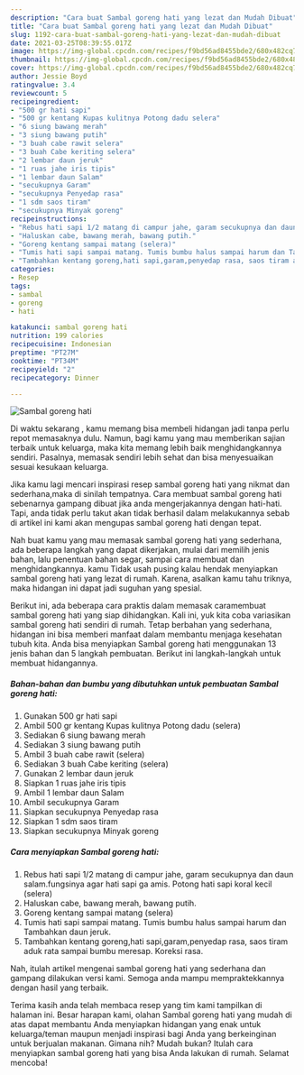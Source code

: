 ```yaml
---
description: "Cara buat Sambal goreng hati yang lezat dan Mudah Dibuat"
title: "Cara buat Sambal goreng hati yang lezat dan Mudah Dibuat"
slug: 1192-cara-buat-sambal-goreng-hati-yang-lezat-dan-mudah-dibuat
date: 2021-03-25T08:39:55.017Z
image: https://img-global.cpcdn.com/recipes/f9bd56ad8455bde2/680x482cq70/sambal-goreng-hati-foto-resep-utama.jpg
thumbnail: https://img-global.cpcdn.com/recipes/f9bd56ad8455bde2/680x482cq70/sambal-goreng-hati-foto-resep-utama.jpg
cover: https://img-global.cpcdn.com/recipes/f9bd56ad8455bde2/680x482cq70/sambal-goreng-hati-foto-resep-utama.jpg
author: Jessie Boyd
ratingvalue: 3.4
reviewcount: 5
recipeingredient:
- "500 gr hati sapi"
- "500 gr kentang Kupas kulitnya Potong dadu selera"
- "6 siung bawang merah"
- "3 siung bawang putih"
- "3 buah cabe rawit selera"
- "3 buah Cabe keriting selera"
- "2 lembar daun jeruk"
- "1 ruas jahe iris tipis"
- "1 lembar daun Salam"
- "secukupnya Garam"
- "secukupnya Penyedap rasa"
- "1 sdm saos tiram"
- "secukupnya Minyak goreng"
recipeinstructions:
- "Rebus hati sapi 1/2 matang di campur jahe, garam secukupnya dan daun salam.fungsinya agar hati sapi ga amis. Potong hati sapi koral kecil (selera)"
- "Haluskan cabe, bawang merah, bawang putih."
- "Goreng kentang sampai matang (selera)"
- "Tumis hati sapi sampai matang. Tumis bumbu halus sampai harum dan Tambahkan daun jeruk."
- "Tambahkan kentang goreng,hati sapi,garam,penyedap rasa, saos tiram aduk rata sampai bumbu meresap. Koreksi rasa."
categories:
- Resep
tags:
- sambal
- goreng
- hati

katakunci: sambal goreng hati 
nutrition: 199 calories
recipecuisine: Indonesian
preptime: "PT27M"
cooktime: "PT34M"
recipeyield: "2"
recipecategory: Dinner

---
```



![Sambal goreng hati](https://img-global.cpcdn.com/recipes/f9bd56ad8455bde2/680x482cq70/sambal-goreng-hati-foto-resep-utama.jpg)

Di waktu  sekarang , kamu memang bisa membeli hidangan jadi tanpa perlu repot memasaknya dulu. Namun, bagi kamu yang mau memberikan sajian terbaik untuk keluarga, maka kita memang lebih baik menghidangkannya sendiri. Pasalnya, memasak sendiri lebih sehat dan bisa menyesuaikan sesuai kesukaan keluarga.

Jika kamu lagi mencari inspirasi resep sambal goreng hati yang nikmat dan sederhana,maka di sinilah tempatnya. Cara membuat sambal goreng hati  sebenarnya gampang dibuat jika anda mengerjakannya dengan hati-hati. Tapi, anda tidak perlu takut akan tidak berhasil dalam melakukannya 
sebab di artikel ini kami akan mengupas sambal goreng hati dengan tepat.  



Nah buat kamu yang mau memasak sambal goreng hati yang sederhana, ada beberapa langkah yang dapat dikerjakan, mulai dari memilih jenis bahan, lalu penentuan bahan segar, sampai cara membuat dan menghidangkannya. kamu Tidak usah pusing kalau hendak menyiapkan sambal goreng hati yang lezat di rumah. Karena, asalkan kamu  tahu triknya, maka hidangan ini dapat jadi suguhan yang spesial.

Berikut ini, ada beberapa cara praktis  dalam memasak caramembuat sambal goreng hati yang siap dihidangkan. Kali ini, yuk kita coba variasikan sambal goreng hati sendiri di rumah. Tetap berbahan yang sederhana, hidangan ini bisa memberi manfaat dalam membantu menjaga kesehatan tubuh kita. Anda bisa menyiapkan Sambal goreng hati menggunakan 13 jenis bahan dan 5 langkah pembuatan. Berikut ini langkah-langkah untuk membuat hidangannya.

<!--inarticleads1-->

##### Bahan-bahan dan bumbu yang dibutuhkan untuk pembuatan Sambal goreng hati:

1. Gunakan 500 gr hati sapi
1. Ambil 500 gr kentang Kupas kulitnya Potong dadu (selera)
1. Sediakan 6 siung bawang merah
1. Sediakan 3 siung bawang putih
1. Ambil 3 buah cabe rawit (selera)
1. Sediakan 3 buah Cabe keriting (selera)
1. Gunakan 2 lembar daun jeruk
1. Siapkan 1 ruas jahe iris tipis
1. Ambil 1 lembar daun Salam
1. Ambil secukupnya Garam
1. Siapkan secukupnya Penyedap rasa
1. Siapkan 1 sdm saos tiram
1. Siapkan secukupnya Minyak goreng




<!--inarticleads2-->

##### Cara menyiapkan Sambal goreng hati:

1. Rebus hati sapi 1/2 matang di campur jahe, garam secukupnya dan daun salam.fungsinya agar hati sapi ga amis. Potong hati sapi koral kecil (selera)
1. Haluskan cabe, bawang merah, bawang putih.
1. Goreng kentang sampai matang (selera)
1. Tumis hati sapi sampai matang. Tumis bumbu halus sampai harum dan Tambahkan daun jeruk.
1. Tambahkan kentang goreng,hati sapi,garam,penyedap rasa, saos tiram aduk rata sampai bumbu meresap. Koreksi rasa.




Nah, itulah artikel mengenai  sambal goreng hati  yang sederhana dan gampang dilakukan versi kami. Semoga anda mampu mempraktekkannya dengan hasil yang terbaik. 

Terima kasih anda telah membaca resep yang tim kami tampilkan di halaman ini. Besar harapan kami, olahan  Sambal goreng hati yang mudah di atas dapat membantu Anda menyiapkan hidangan yang enak untuk keluarga/teman maupun menjadi inspirasi bagi Anda yang berkeinginan untuk berjualan makanan. Gimana nih? Mudah bukan? Itulah cara menyiapkan sambal goreng hati yang bisa Anda lakukan di rumah. Selamat mencoba!

